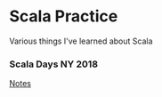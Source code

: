 # Scala Practice
Various things I've learned about Scala

### Scala Days NY 2018
[Notes](./src/main/scala/com/dylowen/scaladays2018)
